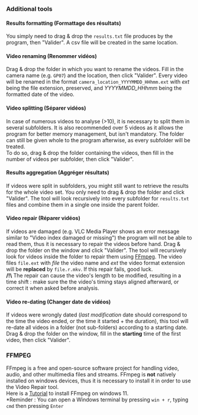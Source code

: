 ### Additional tools
#### Results formatting (Formattage des résultats)
You simply need to drag & drop the `results.txt` file produces by the program, then "Valider". A csv file will be created in the same location.
#### Video renaming (Renommer vidéos)
Drag & drop the folder in which you want to rename the videos. Fill in the camera name (e.g. `GP07`) and the location, then click "Valider". Every video will be renamed in the format `camera_location_YYYYMMDD_HHhmm.ext` with *ext* being the file extension, preserved, and *YYYYMMDD_HHhmm* being the formatted date of the video.
#### Video splitting (Séparer vidéos)
In case of numerous videos to analyse (>10), it is necessary to split them in several subfolders. It is also recommended over 5 videos as it allows the program for better memory management, but isn't mandatory. The folder can still be given whole to the program afterwise, as every subfolder will be treated.\
To do so, drag & drop the folder containing the videos, then fill in the number of videos per subfolder, then click "Valider".
#### Results aggregation (Aggréger résultats)
If videos were split in subfolders, you might still want to retrieve the results for the whole video set. You only need to drag & drop the folder and click "Valider". The tool will look recursively into every subfolder for `results.txt` files and combine them in a single one inside the parent folder.
#### Video repair (Réparer vidéos)
If videos are damaged (e.g. VLC Media Player shows an error message similar to "Video index damaged or missing") the program will not be able to read them, thus it is necessary to repair the videos before hand. Drag & drop the folder on the window and click "Valider". The tool will recursively look for videos inside the folder to repair them using [FFmpeg](#ffmpeg). The video files `file.ext` with *file* the video name and *ext* the video format extension will be **replaced** by `file.r.mkv`. If this repair fails, good luck.\
**/!\\** The repair can cause the video's length to be modified, resulting in a time shift : make sure the the video's timing stays aligned afterward, or correct it when asked before analysis.
#### Video re-dating (Changer date de vidéos)
If videos were wrongly dated (*last modification* date should correspond to the time the video ended, or the time it started + the duration), this tool will re-date all videos in a folder (not sub-folders) according to a starting date. Drag & drop the folder on the window, fill in the **starting** time of the first video, then click "Valider".

<a name="ffmpeg"></a>
### FFMPEG
FFmpeg is a free and open-source software project for handling video, audio, and other multimedia files and streams. FFmpeg is **not** natively installed on windows devices, thus it is necessary to install it in order to use the Video Repair tool.\
Here is a [Tutorial](https://phoenixnap.com/kb/ffmpeg-windows) to install FFmpeg on windows 11.\
*Reminder : You can open a Windows terminal by pressing `win + r`, typing `cmd` then pressing `Enter`
